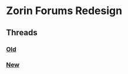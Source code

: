# Zorin Forums Redesign
## Threads
### [Old](https://taha-mcp.github.io/zorin-forums/threads/old/)
### [New](https://taha-mcp.github.io/zorin-forums/threads/new/)
